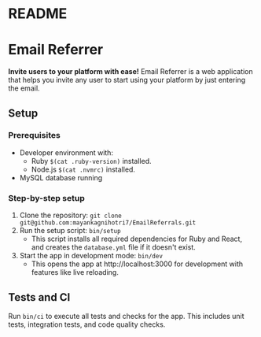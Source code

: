 # README

# Email Referrer

**Invite users to your platform with ease!** Email Referrer is a web application that helps you invite any user to start using your platform by just entering the email.

## Setup

### Prerequisites

- Developer environment with:
    - Ruby `$(cat .ruby-version)` installed.
    - Node.js `$(cat .nvmrc)` installed.
- MySQL database running

### Step-by-step setup

1. Clone the repository: `git clone git@github.com:mayankagnihotri7/EmailReferrals.git`
2. Run the setup script: `bin/setup`
   - This script installs all required dependencies for Ruby and React, and creates the `database.yml` file if it doesn't exist.
3. Start the app in development mode: `bin/dev`
   - This opens the app at http://localhost:3000 for development with features like live reloading.

## Tests and CI

Run `bin/ci` to execute all tests and checks for the app. This includes unit tests, integration tests, and code quality checks.
